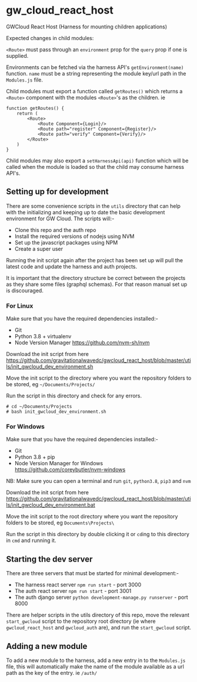 # gw_cloud_react_host
GWCloud React Host (Harness for mounting children applications)



Expected changes in child modules:

`<Route>` must pass through an `environment` prop for the `query` prop if one is supplied.

Environments can be fetched via the harness API's `getEnvironment(name)` function. `name` must be a string representing the module key/url path in the `Modules.js` file.

Child modules must export a function called `getRoutes()` which returns a `<Route>` component with the modules `<Route>`'s as the children.  ie

```
function getRoutes() {
    return (
        <Route>
            <Route Component={Login}/>
            <Route path="register" Component={Register}/>
            <Route path="verify" Component={Verify}/>
        </Route>
    )
}
```

Child modules may also export a `setHarnessApi(api)` function which will be called when the module is loaded so that the child may consume harness API's.



## Setting up for development

There are some convenience scripts in the `utils` directory that can help with the initializing and keeping up to date the basic development environment for GW Cloud. The scripts will:-

* Clone this repo and the auth repo
* Install the required versions of nodejs using NVM
* Set up the javascript packages using NPM
* Create a super user

Running the init script again after the project has been set up will pull the latest code and update the harness and auth projects.



It is important that the directory structure be correct between the projects as they share some files (graphql schemas). For that reason manual set up is discouraged.

### For Linux

Make sure that you have the required dependencies installed:-

* Git
* Python 3.8 + virtualenv
* Node Version Manager https://github.com/nvm-sh/nvm

Download the init script from here https://github.com/gravitationalwavedc/gwcloud_react_host/blob/master/utils/init_gwcloud_dev_environment.sh

Move the init script to the directory where you want the repository folders to be stored, eg `~/Documents/Projects/`

Run the script in this directory and check for any errors.

```
# cd ~/Documents/Projects
# bash init_gwcloud_dev_environment.sh
```



### For Windows

Make sure that you have the required dependencies installed:-

* Git
* Python 3.8 + pip
* Node Version Manager for Windows https://github.com/coreybutler/nvm-windows

NB: Make sure you can open a terminal and run `git`, `python3.8`, `pip3` and `nvm`

Download the init script from here https://github.com/gravitationalwavedc/gwcloud_react_host/blob/master/utils/init_gwcloud_dev_environment.bat

Move the init script to the root directory where you want the repository folders to be stored, eg `Documents\Projects\`

Run the script in this directory by double clicking it or `cd`ing to this directory in `cmd` and running it.



## Starting the dev server

There are three servers that must be started for minimal development:-

* The harness react server  `npm run start` - port 3000
* The auth react server `npm run start` - port 3001
* The auth django server `python development-manage.py runserver` - port 8000

There are helper scripts in the utils directory of this repo, move the relevant `start_gwcloud` script to the repository root directory (ie where `gwcloud_react_host` and `gwcloud_auth` are), and run the `start_gwcloud` script.



## Adding a new module

To add a new module to the harness, add a new entry in to the `Modules.js` file, this will automatically make the name of the module available as a url path as the key of the entry. ie `/auth/`